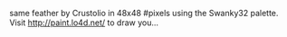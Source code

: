 same feather by Crustolio in 48x48 #pixels using the Swanky32 palette. Visit http://paint.lo4d.net/ to draw you... 